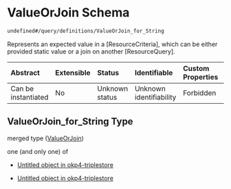 # ValueOrJoin Schema

```txt
undefined#/query/definitions/ValueOrJoin_for_String
```

Represents an expected value in a \[ResourceCriteria], which can be either provided static value or a join on another \[ResourceQuery].

| Abstract            | Extensible | Status         | Identifiable            | Custom Properties | Additional Properties | Access Restrictions | Defined In                                                                     |
| :------------------ | :--------- | :------------- | :---------------------- | :---------------- | :-------------------- | :------------------ | :----------------------------------------------------------------------------- |
| Can be instantiated | No         | Unknown status | Unknown identifiability | Forbidden         | Allowed               | none                | [okp4-triplestore.json\*](schema/okp4-triplestore.json "open original schema") |

## ValueOrJoin\_for\_String Type

merged type ([ValueOrJoin](okp4-triplestore-querymsg-definitions-valueorjoin-1.md))

one (and only one) of

*   [Untitled object in okp4-triplestore](okp4-triplestore-querymsg-definitions-valueorjoin-1-oneof-0.md "check type definition")

*   [Untitled object in okp4-triplestore](okp4-triplestore-querymsg-definitions-valueorjoin-1-oneof-1.md "check type definition")
